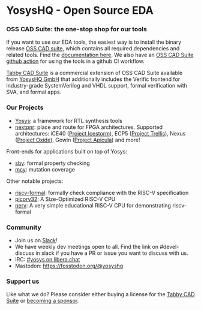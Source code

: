 # YosysHQ - Open Source EDA

### OSS CAD Suite: the one-stop shop for our tools

If you want to use our EDA tools, the easiest way is to install the binary release [OSS CAD suite](https://github.com/YosysHQ/oss-cad-suite-build/releases/latest), which contains all required dependencies and related tools. Find the [documentation here](https://yosyshq.readthedocs.io/en/latest/).
We also have an [OSS CAD Suite github action](https://github.com/YosysHQ/setup-oss-cad-suite) for using the tools in a github CI workflow.

[Tabby CAD Suite](https://www.yosyshq.com/tabby-cad-datasheet) is a commercial extension of OSS CAD Suite available from [YosysHQ GmbH](https://www.yosyshq.com/about) that additionally includes the Verific frontend for industry-grade SystemVerilog and VHDL support, formal verification with SVA, and formal apps.

### Our Projects
- [Yosys](https://github.com/YosysHQ/yosys): a framework for RTL synthesis tools
- [nextpnr](https://github.com/YosysHQ/nextpnr): place and route for FPGA architectures. Supported architectures: iCE40 ([Project Icestorm](https://github.com/YosysHQ/icestorm)), ECP5 ([Project Trellis](https://github.com/YosysHQ/prjtrellis)), Nexus ([Project Oxide](https://github.com/gatecat/prjoxide)), Gowin ([Project Apicula](https://github.com/YosysHQ/apicula)) and more!

Front-ends for applications built on top of Yosys:
- [sby](https://github.com/YosysHQ/sby): formal property checking
- [mcy](https://github.com/YosysHQ/mcy): mutation coverage

Other notable projects:
- [riscv-formal](https://github.com/YosysHQ/riscv-formal): formally check compliance with the RISC-V specification 
- [picorv32](https://github.com/YosysHQ/picorv32): A Size-Optimized RISC-V CPU
- [nerv](https://github.com/YosysHQ/nerv): A very simple educational RISC-V CPU for demonstrating riscv-formal

### Community
- Join us on [Slack](https://join.slack.com/t/yosyshq/shared_invite/zt-1aopkns2q-EiQ97BeQDt_pwvE41sGSuA)!
- We have weekly dev meetings open to all. Find the link on #devel-discuss in slack if you have a PR or issue you want to discuss with us.
- IRC: [#yosys on libera.chat](https://web.libera.chat/#yosys)
- Mastodon: https://fosstodon.org/@yosyshq

### Support us
Like what we do? Please consider either buying a license for the [Tabby CAD Suite](https://www.yosyshq.com/products-and-services) or [becoming a sponsor](https://www.yosyshq.com/support-us).
